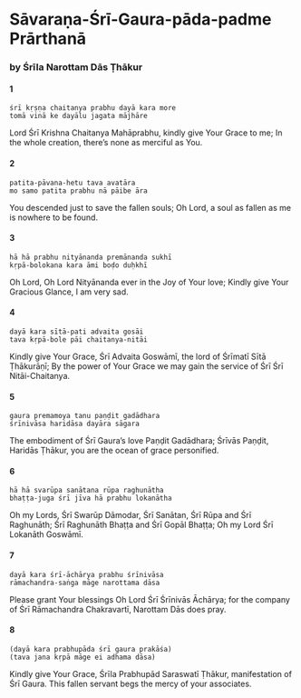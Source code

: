 # Sāvaraṇa-Śrī-Gaura-pāda-padme Prārthanā

### by Śrīla Narottam Dās Ṭhākur

#### 1

    śrī kṛṣṇa chaitanya prabhu dayā kara more
    tomā vinā ke dayālu jagata mājhāre

Lord Śrī Krishna Chaitanya Mahāprabhu, kindly give Your Grace to me; In the whole creation, there’s none as merciful as You.

#### 2

    patita-pāvana-hetu tava avatāra
    mo samo patita prabhu nā pāibe āra

You descended just to save the fallen souls; Oh Lord, a soul as fallen as me is nowhere to be found.

#### 3

    hā hā prabhu nityānanda premānanda sukhī
    kṛpā-bolokana kara āmi boḍo duḥkhī

Oh Lord, Oh Lord Nityānanda ever in the Joy of Your love; Kindly give Your Gracious Glance, I am very sad.

#### 4

    dayā kara sītā-pati advaita gosāi
    tava kṛpā-bole pāi chaitanya-nitāi

Kindly give Your Grace, Śrī Advaita Goswāmī, the lord of Śrīmatī Sītā Ṭhākurāṇī; By the power of Your Grace we may gain the service of Śrī Śrī Nitāi-Chaitanya.

#### 5

    gaura premamoya tanu paṇḍit gadādhara
    śrīnivāsa haridāsa dayāra sāgara

The embodiment of Śrī Gaura’s love Paṇḍit Gadādhara; Śrīvās Paṇḍit, Haridās Ṭhākur, you are the ocean of grace personified.

#### 6

    hā hā svarūpa sanātana rūpa raghunātha
    bhaṭṭa-juga śrī jīva hā prabhu lokanātha

Oh my Lords, Śrī Swarūp Dāmodar, Śrī Sanātan, Śrī Rūpa and Śrī Raghunāth; Śrī Raghunāth Bhaṭṭa and Śrī Gopāl Bhaṭṭa; Oh my Lord Śrī Lokanāth Goswāmī.

#### 7

    dayā kara śrī-āchārya prabhu śrīnivāsa
    rāmachandra-saṅga māge narottama dāsa

Please grant Your blessings Oh Lord Śrī Śrīnivās Āchārya;  for  the  company  of  Śrī  Rāmachandra Chakravartī, Narottam Dās does pray.

#### 8

    (dayā kara prabhupāda śrī gaura prakāśa)
    (tava jana kṛpā māge ei adhama dāsa)

Kindly give Your Grace, Śrīla Prabhupād Saraswatī Ṭhākur, manifestation of Śrī Gaura. This fallen servant begs the mercy of your associates.

